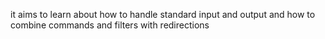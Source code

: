 it aims to learn about how to handle standard input and output and how to combine commands and filters with redirections
